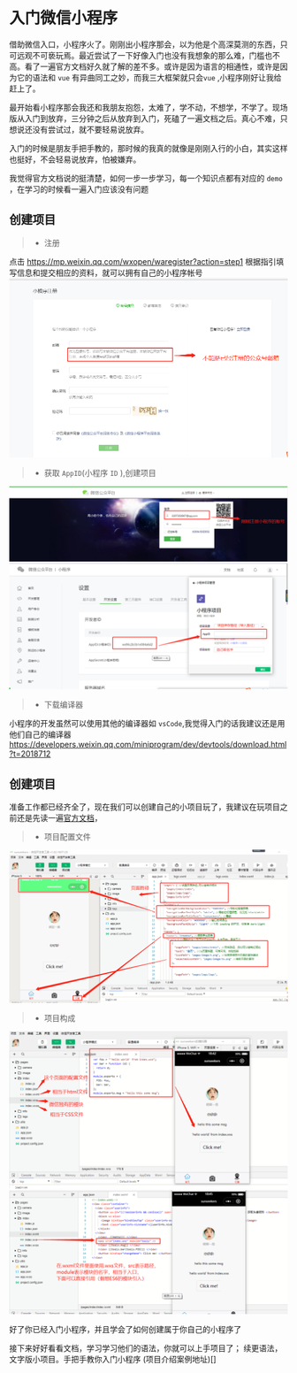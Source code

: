 #  入门微信小程序
借助微信入口，小程序火了。刚刚出小程序那会，以为他是个高深莫测的东西，只可远观不可亵玩焉。最近尝试了一下好像入门也没有我想象的那么难，门槛也不高。看了一遍官方文档好久就了解的差不多。或许是因为语言的相通性，或许是因为它的语法和 `vue` 有异曲同工之妙，而我三大框架就只会`vue` ,小程序刚好让我给赶上了。

最开始看小程序那会我还和我朋友抱怨，太难了，学不动，不想学，不学了。现场版从入门到放弃，三分钟之后从放弃到入门，死磕了一遍文档之后。真心不难，只想说还没有尝试过，就不要轻易说放弃。

入门的时候是朋友手把手教的，那时候的我真的就像是刚刚入行的小白，其实这样也挺好，不会轻易说放弃，怕被嫌弃。

我觉得官方文档说的挺清楚，如何一步一步学习，每一个知识点都有对应的 `demo` ，在学习的时候看一遍入门应该没有问题

## 创建项目
>* 注册
>
点击 https://mp.weixin.qq.com/wxopen/waregister?action=step1 根据指引填写信息和提交相应的资料，就可以拥有自己的小程序帐号
<img src="image/register.png">

>* 获取 `AppID`(小程序 `ID` ),创建项目

<img src="image/logon.png">
<img src="image/project.png">

>* 下载编译器

小程序的开发虽然可以使用其他的编译器如 `vsCode`,我觉得入门的话我建议还是用他们自己的编译器
https://developers.weixin.qq.com/miniprogram/dev/devtools/download.html?t=2018712

## 创建项目
准备工作都已经齐全了，现在我们可以创建自己的小项目玩了，我建议在玩项目之前还是先读一遍[官方文档](https://developers.weixin.qq.com/miniprogram/dev/framework/MINA.html)，

>* 项目配置文件

<img src='image/appJson.png'>

 >* 项目构成

 <img src='image/index.png'>
 <img src='image/wxs.png'>

好了你已经入门小程序，并且学会了如何创建属于你自己的小程序了

接下来好好看看文档，学习学习他们的语法，你就可以上手项目了；
续更语法，文字版小项目。手把手教你入门小程序
(项目介绍案例地址)[]